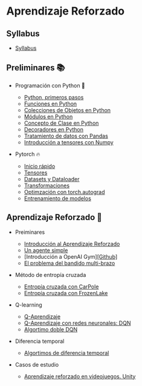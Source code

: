 # Aprendizaje Reforzado

##  Syllabus
   - [Syllabus](https://nbviewer.jupyter.org/github/AprendizajeProfundo/AprendizajeReforzado/blob/main/Syllabus/Cuadernos/Syllabus_Aprendizaje_Reforzado.ipynb)

## Preliminares :books:

- Programación con Python :snake:
   - [Python, primeros pasos](https://nbviewer.jupyter.org/github/AprendizajeProfundo/Diplomado/blob/master/Temas/Módulo%202-%20Introducción%20a%20la%20programación/3.%20Programación%20en%20Python/Cuadernos/Intro_Python.ipynb)
   - [Funciones en Python](https://nbviewer.jupyter.org/github/AprendizajeProfundo/Diplomado/blob/master/Temas/M%C3%B3dulo%202-%20Introducci%C3%B3n%20a%20la%20programaci%C3%B3n/3.%20Programaci%C3%B3n%20en%20Python/Cuadernos/Funciones.ipynb)
   - [Colecciones de Objetos en Python](https://nbviewer.jupyter.org/github/AprendizajeProfundo/Diplomado/blob/master/Temas/M%C3%B3dulo%202-%20Introducci%C3%B3n%20a%20la%20programaci%C3%B3n/3.%20Programaci%C3%B3n%20en%20Python/Cuadernos/Colecciones.ipynb)
   - [Módulos en Python](https://nbviewer.jupyter.org/github/AprendizajeProfundo/Diplomado/blob/master/Temas/M%C3%B3dulo%202-%20Introducci%C3%B3n%20a%20la%20programaci%C3%B3n/3.%20Programaci%C3%B3n%20en%20Python/Cuadernos/Paquetes.ipynb)
   - [Concepto de Clase en Python](https://nbviewer.jupyter.org/github/AprendizajeProfundo/Diplomado/blob/master/Temas/Módulo%202-%20Introducción%20a%20la%20programación/3.%20Programación%20en%20Python/Cuadernos/Intro_Clases_Python.ipynb)
   - [Decoradores en Python](https://nbviewer.jupyter.org/github/AprendizajeProfundo/Diplomado/blob/master/Temas/M%C3%B3dulo%202-%20Introducci%C3%B3n%20a%20la%20programaci%C3%B3n/3.%20Programaci%C3%B3n%20en%20Python/Cuadernos/Decorators.ipynb)
   - [Tratamiento de datos con Pandas](https://nbviewer.jupyter.org/github/AprendizajeProfundo/Diplomado/blob/master/Temas/M%C3%B3dulo%2013-%20Talleres/Cuadernos/Taller_Pandas.ipynb)
   - [Introducción a tensores con Numpy](https://nbviewer.jupyter.org/github/AprendizajeProfundo/Diplomado/blob/master/Temas/Módulo%201-%20Matemáticas%20y%20Estadística/1.%20Matemáticas/Cuadernos/Intro_Tensores_I.ipynb)

- Pytorch :fire:
   - [Inicio rápido](https://nbviewer.jupyter.org/github/AprendizajeProfundo/Diplomado/blob/master/Temas/M%C3%B3dulo%2015-%20Pytorch/Cuadernos/Pythorch_01.ipynb)
   - [Tensores](https://nbviewer.jupyter.org/github/AprendizajeProfundo/Diplomado/blob/master/Temas/M%C3%B3dulo%2015-%20Pytorch/Cuadernos/Pythorch_02.ipynb)
   - [Datasets y Dataloader](https://nbviewer.jupyter.org/github/AprendizajeProfundo/Diplomado/blob/master/Temas/M%C3%B3dulo%2015-%20Pytorch/Cuadernos/Pythorch_03.ipynb)
   - [Transformaciones](https://nbviewer.jupyter.org/github/AprendizajeProfundo/Diplomado/blob/master/Temas/M%C3%B3dulo%2015-%20Pytorch/Cuadernos/Pythorch_04.ipynb)
   - [Optimzación con torch.autograd](https://nbviewer.jupyter.org/github/AprendizajeProfundo/Diplomado/blob/master/Temas/M%C3%B3dulo%2015-%20Pytorch/Cuadernos/Pythorch_05.ipynb)
   - [Entrenamiento de modelos](https://nbviewer.jupyter.org/github/AprendizajeProfundo/Diplomado/blob/master/Temas/M%C3%B3dulo%2015-%20Pytorch/Cuadernos/Pythorch_06.ipynb)

## Aprendizaje Reforzado :mag_right:

- Preiminares
   - [Introducción al Aprendizaje Reforzado](https://nbviewer.jupyter.org/github/AprendizajeProfundo/Diplomado/blob/master/Temas/M%C3%B3dulo%2012-%20Aprendizaje%20Reforzado/Cuadernos/ar_Aprendizaje_Reforzado_Intro.ipynb)
   - [Un agente simple](https://nbviewer.org/github/AprendizajeProfundo/Diplomado/blob/master/Temas/M%C3%B3dulo%2012-%20Aprendizaje%20Reforzado/Cuadernos/ar_Agente_simple.ipynb)
   - [Introducción a OpenAI Gym][[Github]](https://github.com/AprendizajeProfundo/Diplomado/blob/master/Temas/M%C3%B3dulo%2012-%20Aprendizaje%20Reforzado/Cuadernos/ar_OpenAI_Gym_Intro.ipynb)
   - [El problema del bandido multi-brazo](https://nbviewer.jupyter.org/github/AprendizajeProfundo/Diplomado/blob/master/Temas/M%C3%B3dulo%2012-%20Aprendizaje%20Reforzado/Cuadernos/ar_Bandido_Multi_brazo%20.ipynb)

- Método de entropía cruzada
   - [Entropía cruzada con CarPole](https://nbviewer.org/github/AprendizajeProfundo/Diplomado/blob/master/Temas/M%C3%B3dulo%2012-%20Aprendizaje%20Reforzado/Cuadernos/ar_Metodo_Entropia_Cruzada.ipynb)
   - [Entropía cruzada con FrozenLake](https://nbviewer.org/github/AprendizajeProfundo/Diplomado/blob/master/Temas/M%C3%B3dulo%2012-%20Aprendizaje%20Reforzado/Cuadernos/ar_Entropia_Cruzada_naive_Frozen_lake.ipynb)
- Q-learning
   - [Q-Aprendizaje](https://nbviewer.jupyter.org/github/AprendizajeProfundo/Diplomado/blob/master/Temas/M%C3%B3dulo%2012-%20Aprendizaje%20Reforzado/Cuadernos/ar_QLearning.ipynb)
   - [Q-Aprendizaje con redes neuronales: DQN](https://github.com/AprendizajeProfundo/Diplomado/blob/master/Temas/M%C3%B3dulo%2012-%20Aprendizaje%20Reforzado/Cuadernos/ar_DQN_Learning.ipynb)
   - [Algortimo doble DQN](https://nbviewer.jupyter.org/github/AprendizajeProfundo/Diplomado/blob/master/Temas/M%C3%B3dulo%2012-%20Aprendizaje%20Reforzado/Cuadernos/ar_Double_DQN_Learning.ipynb)

- Diferencia temporal
   - [Algortimos de diferencia temporal](https://github.com/AprendizajeProfundo/Diplomado/blob/master/Temas/M%C3%B3dulo%2012-%20Aprendizaje%20Reforzado/Cuadernos/ar_Time_Diff_QLearning.ipynb)
 
 - Casos de estudio
   - [Aprendizaje reforzado en videojuegos. Unity](https://nbviewer.jupyter.org/github/AprendizajeProfundo/Diplomado/blob/master/Temas/M%C3%B3dulo%2012-%20Aprendizaje%20Reforzado/Cuadernos/ar_Unity.ipynb)
